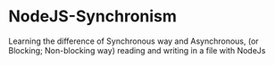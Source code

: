 # NodeJS-Synchronism
Learning the difference of Synchronous way and Asynchronous, (or Blocking; Non-blocking way) reading and writing in a file with NodeJs
